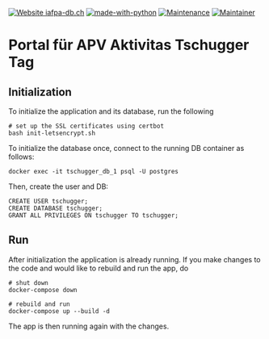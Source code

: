 [![Website iafpa-db.ch](https://img.shields.io/website-up-down-green-red/http/flamberg-tschugger.ch.svg)](https://flamberg-tschugger.ch)
[![made-with-python](https://img.shields.io/badge/Made%20with-Python-1f425f.svg)](https://www.python.org/)
[![Maintenance](https://img.shields.io/badge/Maintained%3F-yes-green.svg)](https://github.com/alexarnimueller/iafpa-app)
[![Maintainer](https://img.shields.io/badge/maintainer-alexarnimueller-blue)](https://github.com/alexarnimueller)

# Portal für APV Aktivitas Tschugger Tag

## Initialization

To initialize the application and its database, run the following

```
# set up the SSL certificates using certbot
bash init-letsencrypt.sh
```

To initialize the database once, connect to the running DB container as follows:

```
docker exec -it tschugger_db_1 psql -U postgres
```

Then, create the user and DB:

```
CREATE USER tschugger;
CREATE DATABASE tschugger;
GRANT ALL PRIVILEGES ON tschugger TO tschugger;
```

## Run

After initialization the application is already running. If you make changes to the code and would like to rebuild and run the app, do

```
# shut down
docker-compose down

# rebuild and run
docker-compose up --build -d
```

The app is then running again with the changes.
